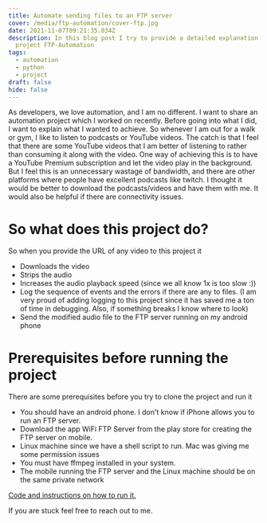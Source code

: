 ```yaml
---
title: Automate sending files to an FTP server
cover: /media/ftp-automation/cover-ftp.jpg
date: 2021-11-07T09:21:35.034Z
description: In this blog post I try to provide a detailed explanation on my
  project FTP-Automation
tags:
  - automation
  - python
  - project
draft: false
hide: false
---
```

As developers, we love automation, and I am no different. I want to share an automation project which I worked on recently. Before going into what I did, I want to explain what I wanted to achieve. So whenever I am out for a walk or gym, I like to listen to podcasts or YouTube videos. The catch is that I feel that there are some YouTube videos that I am better of listening to rather than consuming it along with the video. One way of achieving this is to have a YouTube Premium subscription and let the video play in the background. But I feel this is an unnecessary wastage of bandwidth, and there are other platforms where people have excellent podcasts like twitch. I thought it would be better to download the podcasts/videos and have them with me. It would also be helpful if there are connectivity issues.

# So what does this project do?

So when you provide the URL of any video to this project it

* Downloads the video
* Strips the audio
* Increases the audio playback speed (since we all know 1x is too slow :))
* Log the sequence of events and the errors if there are any to files. (I am very proud of adding logging to this project since it has saved me a ton of time in debugging. Also, if something breaks I know where to look)
* Send the modified audio file to the FTP server running on my android phone

# Prerequisites before running the project

There are some prerequisites before you try to clone the project and run it

* You should have an android phone. I don't know if iPhone allows you to run an FTP server.
* Download the app WiFi FTP Server from the play store for creating the FTP server on mobile.
* Linux machine since we have a shell script to run. Mac was giving me some permission issues
* You must have ffmpeg installed in your system.
* The mobile running the FTP server and the Linux machine should be on the same private network

[Code and instructions on how to run it.](https://github.com/SarthakNarayan/FTP-Automation)

If you are stuck feel free to reach out to me.